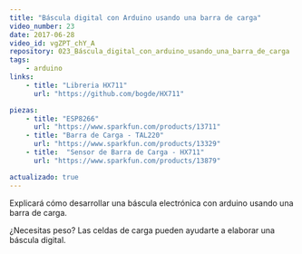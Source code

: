 ```yaml
---
title: "Báscula digital con Arduino usando una barra de carga"
video_number: 23
date: 2017-06-28
video_id: vgZPT_chY_A
repository: 023_Báscula_digital_con_arduino_usando_una_barra_de_carga
tags:
    - arduino
links:
    - title: "Libreria HX711"
      url: "https://github.com/bogde/HX711"

piezas:
    - title: "ESP8266"
      url: "https://www.sparkfun.com/products/13711"
    - title: "Barra de Carga - TAL220"
      url: "https://www.sparkfun.com/products/13329"
    - title:  "Sensor de Barra de Carga - HX711"
      url: "https://www.sparkfun.com/products/13879"

actualizado: true
---
```


Explicará cómo desarrollar una báscula electrónica con arduino usando una barra de carga.

¿Necesitas peso? Las celdas de carga pueden ayudarte a elaborar una báscula digital.
